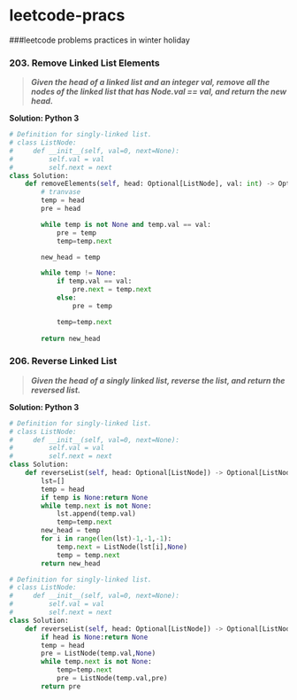 # leetcode-pracs
###leetcode problems practices in winter holiday


### **203. Remove Linked List Elements**

> **_Given the head of a linked list and an integer val, remove all the nodes of the linked list that has Node.val == val, and return the new head._**


**Solution: Python 3**

```python
# Definition for singly-linked list.
# class ListNode:
#     def __init__(self, val=0, next=None):
#         self.val = val
#         self.next = next
class Solution:
    def removeElements(self, head: Optional[ListNode], val: int) -> Optional[ListNode]:
        # tranvase
        temp = head
        pre = head

        while temp is not None and temp.val == val:
            pre = temp
            temp=temp.next

        new_head = temp

        while temp != None:
            if temp.val == val:
                pre.next = temp.next
            else: 
                pre = temp

            temp=temp.next
            
        return new_head
```

### **206. Reverse Linked List**

> **_Given the head of a singly linked list, reverse the list, and return the reversed list._**


**Solution: Python 3**

```python method 01:
# Definition for singly-linked list.
# class ListNode:
#     def __init__(self, val=0, next=None):
#         self.val = val
#         self.next = next
class Solution:
    def reverseList(self, head: Optional[ListNode]) -> Optional[ListNode]:
        lst=[]
        temp = head
        if temp is None:return None
        while temp.next is not None:
            lst.append(temp.val)
            temp=temp.next
        new_head = temp
        for i in range(len(lst)-1,-1,-1):
            temp.next = ListNode(lst[i],None)
            temp = temp.next
        return new_head

```

```python method 02:
# Definition for singly-linked list.
# class ListNode:
#     def __init__(self, val=0, next=None):
#         self.val = val
#         self.next = next
class Solution:
    def reverseList(self, head: Optional[ListNode]) -> Optional[ListNode]:
        if head is None:return None
        temp = head
        pre = ListNode(temp.val,None)
        while temp.next is not None:
            temp=temp.next
            pre = ListNode(temp.val,pre)
        return pre

```
